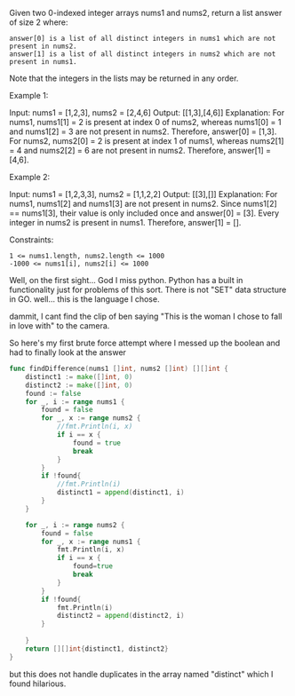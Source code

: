 Given two 0-indexed integer arrays nums1 and nums2, return a list answer of size 2 where:

    answer[0] is a list of all distinct integers in nums1 which are not present in nums2.
    answer[1] is a list of all distinct integers in nums2 which are not present in nums1.

Note that the integers in the lists may be returned in any order.

 

Example 1:

Input: nums1 = [1,2,3], nums2 = [2,4,6]
Output: [[1,3],[4,6]]
Explanation:
For nums1, nums1[1] = 2 is present at index 0 of nums2, whereas nums1[0] = 1 and nums1[2] = 3 are not present in nums2. Therefore, answer[0] = [1,3].
For nums2, nums2[0] = 2 is present at index 1 of nums1, whereas nums2[1] = 4 and nums2[2] = 6 are not present in nums2. Therefore, answer[1] = [4,6].

Example 2:

Input: nums1 = [1,2,3,3], nums2 = [1,1,2,2]
Output: [[3],[]]
Explanation:
For nums1, nums1[2] and nums1[3] are not present in nums2. Since nums1[2] == nums1[3], their value is only included once and answer[0] = [3].
Every integer in nums2 is present in nums1. Therefore, answer[1] = [].

 

Constraints:

    1 <= nums1.length, nums2.length <= 1000
    -1000 <= nums1[i], nums2[i] <= 1000

Well, on the first sight... God I miss python. Python has a built in functionality just for problems of this sort. There is not "SET" data structure in GO. well... this is the language I chose.

dammit, I cant find the clip of ben saying "This is the woman I chose to fall in love with" to the camera.

So here's my first brute force attempt where I messed up the boolean and had to finally look at the answer
```go
func findDifference(nums1 []int, nums2 []int) [][]int {
	distinct1 := make([]int, 0)
	distinct2 := make([]int, 0)
    found := false
	for _, i := range nums1 {
        found = false
		for _, x := range nums2 {
			//fmt.Println(i, x)
			if i == x {
                found = true
				break
			}
		}
        if !found{
            //fmt.Println(i)
		    distinct1 = append(distinct1, i)
        }
	}

	for _, i := range nums2 {
        found = false
		for _, x := range nums1 {
			fmt.Println(i, x)
			if i == x {
                found=true
				break
			}
		}
        if !found{
            fmt.Println(i)
		    distinct2 = append(distinct2, i)
        }
		
	}
	return [][]int{distinct1, distinct2}
}
```

but this does not handle duplicates in the array named "distinct" which I found hilarious.

